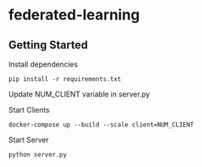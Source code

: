 # federated-learning

## Getting Started
Install dependencies
```
pip install -r requirements.txt
```

Update NUM_CLIENT variable in server.py

Start Clients
```
docker-compose up --build --scale client=NUM_CLIENT
```
Start Server
```
python server.py
```
